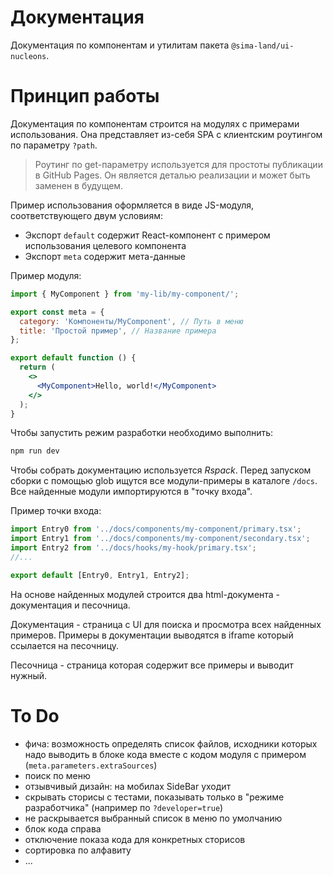 # Документация

Документация по компонентам и утилитам пакета `@sima-land/ui-nucleons`.

# Принцип работы

Документация по компонентам строится на модулях с примерами использования. Она представляет из-себя SPA с клиентским роутингом по параметру `?path`.

> Роутинг по get-параметру используется для простоты публикации в GitHub Pages. Он является деталью реализации и может быть заменен в будущем.

Пример использования оформляется в виде JS-модуля, соответствующего двум условиям:

- Экспорт `default` содержит React-компонент с примером использования целевого компонента
- Экспорт `meta` содержит мета-данные

Пример модуля:

```jsx
import { MyComponent } from 'my-lib/my-component/';

export const meta = {
  category: 'Компоненты/MyComponent', // Путь в меню
  title: 'Простой пример', // Название примера
};

export default function () {
  return (
    <>
      <MyComponent>Hello, world!</MyComponent>
    </>
  );
}
```

Чтобы запустить режим разработки необходимо выполнить:

```bash
npm run dev
```

Чтобы собрать документацию используется _Rspack_. Перед запуском сборки с помощью glob ищутся все модули-примеры в каталоге `/docs`.
Все найденные модули импортируются в "точку входа".

Пример точки входа:

```js
import Entry0 from '../docs/components/my-component/primary.tsx';
import Entry1 from '../docs/components/my-component/secondary.tsx';
import Entry2 from '../docs/hooks/my-hook/primary.tsx';
//...

export default [Entry0, Entry1, Entry2];
```

На основе найденных модулей строится два html-документа - документация и песочница.

Документация - страница с UI для поиска и просмотра всех найденных примеров. Примеры в документации выводятся в iframe который ссылается на песочницу.

Песочница - страница которая содержит все примеры и выводит нужный.

# To Do

- фича: возможность определять список файлов, исходники которых надо выводить в блоке кода вместе с кодом модуля с примером (`meta.parameters.extraSources`)
- поиск по меню
- отзывчивый дизайн: на мобилах SideBar уходит
- скрывать сторисы с тестами, показывать только в "режиме разработчика" (например по `?developer=true`)
- не раскрывается выбранный список в меню по умолчанию
- блок кода справа
- отключение показа кода для конкретных сторисов
- сортировка по алфавиту
- ...
